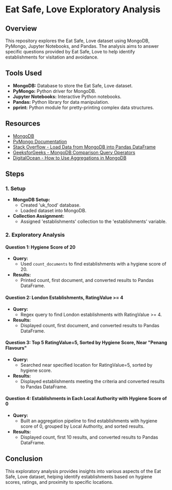 # Eat Safe, Love Exploratory Analysis

## Overview

This repository explores the Eat Safe, Love dataset using MongoDB, PyMongo, Jupyter Notebooks, and Pandas. The analysis aims to answer specific questions provided by Eat Safe, Love to help identify establishments for visitation and avoidance.

## Tools Used

- **MongoDB:** Database to store the Eat Safe, Love dataset.
- **PyMongo:** Python driver for MongoDB.
- **Jupyter Notebooks:** Interactive Python notebooks.
- **Pandas:** Python library for data manipulation.
- **pprint:** Python module for pretty-printing complex data structures.

## Resources

- [MongoDB](https://www.mongodb.com)
- [PyMongo Documentation](https://pymongo.readthedocs.io/en/stable/index.html)
- [Stack Overflow - Load Data from MongoDB into Pandas DataFrame](https://stackoverflow.com/questions/17805304/how-can-i-load-data-from-mongodb-collection-into-pandas-dataframe)
- [GeeksforGeeks - MongoDB Comparison Query Operators](https://www.geeksforgeeks.org/mongodb-comparison-query-operators/)
- [DigitalOcean - How to Use Aggregations in MongoDB](https://www.digitalocean.com/community/tutorials/how-to-use-aggregations-in-mongodb)

## Steps

### 1. Setup

- **MongoDB Setup:**
  - Created 'uk_food' database.
  - Loaded dataset into MongoDB.
- **Collection Assignment:**
  - Assigned 'establishments' collection to the 'establishments' variable.

### 2. Exploratory Analysis

#### Question 1: Hygiene Score of 20

- **Query:**
  - Used `count_documents` to find establishments with a hygiene score of 20.
- **Results:**
  - Printed count, first document, and converted results to Pandas DataFrame.

#### Question 2: London Establishments, RatingValue >= 4

- **Query:**
  - Regex query to find London establishments with RatingValue >= 4.
- **Results:**
  - Displayed count, first document, and converted results to Pandas DataFrame.

#### Question 3: Top 5 RatingValue=5, Sorted by Hygiene Score, Near "Penang Flavours"

- **Query:**
  - Searched near specified location for RatingValue=5, sorted by hygiene score.
- **Results:**
  - Displayed establishments meeting the criteria and converted results to Pandas DataFrame.

#### Question 4: Establishments in Each Local Authority with Hygiene Score of 0

- **Query:**
  - Built an aggregation pipeline to find establishments with hygiene score of 0, grouped by Local Authority, and sorted results.
- **Results:**
  - Displayed count, first 10 results, and converted results to Pandas DataFrame.

## Conclusion

This exploratory analysis provides insights into various aspects of the Eat Safe, Love dataset, helping identify establishments based on hygiene scores, ratings, and proximity to specific locations.
